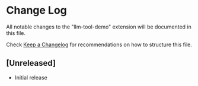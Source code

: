 # Change Log

All notable changes to the "llm-tool-demo" extension will be documented in this file.

Check [Keep a Changelog](http://keepachangelog.com/) for recommendations on how to structure this file.

## [Unreleased]

- Initial release